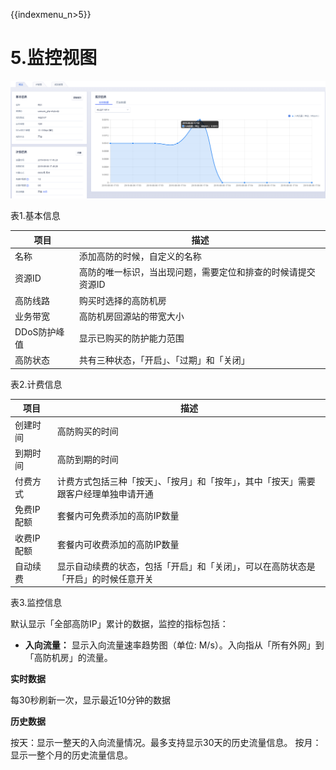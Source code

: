 {{indexmenu_n>5}}

# 5.监控视图


![](/images/opintro/game/概览.png)

表1.基本信息

| 项目       | 描述                              |
| -------- | ------------------------------- |
| 名称       | 添加高防的时候，自定义的名称                  |
| 资源ID     | 高防的唯一标识，当出现问题，需要定位和排查的时候请提交资源ID |
| 高防线路     | 购买时选择的高防机房                   |
| 业务带宽     | 高防机房回源站的带宽大小                    |
| DDoS防护峰值 | 显示已购买的防护能力范围                    |
| 高防状态     | 共有三种状态，「开启」、「过期」和「关闭」           |


表2.计费信息

| 项目   | 描述                                         |
| ---- | ------------------------------------------ |
| 创建时间   | 高防购买的时间
| 到期时间   | 高防到期的时间                                    |
| 付费方式   | 计费方式包括三种「按天」、「按月」和「按年」，其中「按天」需要跟客户经理单独申请开通 |
| 免费IP配额   | 套餐内可免费添加的高防IP数量
| 收费IP配额   | 套餐内可收费添加的高防IP数量
| 自动续费   | 显示自动续费的状态，包括「开启」和「关闭」，可以在高防状态是「开启」的时候任意开关  |

表3.监控信息

默认显示「全部高防IP」累计的数据，监控的指标包括：

  - **入向流量：** 显示入向流量速率趋势图（单位: M/s）。入向指从「所有外网」到「高防机房」的流量。

**实时数据**

每30秒刷新一次，显示最近10分钟的数据

**历史数据**

按天：显示一整天的入向流量情况。最多支持显示30天的历史流量信息。 按月：显示一整个月的历史流量信息。
